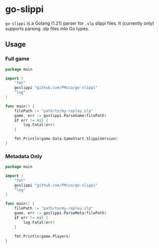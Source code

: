 # go-slippi

`go-slippi` is a Golang (1.21) parser for `.slp` slippi files. It (currently only) supports parsing .slp files into Go 
types.

## Usage

### Full game
```go
package main

import (
	"fmt"
	goslippi "github.com/PMcca/go-slippi"
	"log"
)

func main() {
	filePath := "path/to/my-replay.slp"
	game, err := goslippi.ParseGame(filePath)
	if err != nil {
		log.Fatal(err)
	}

	fmt.Println(game.Data.GameStart.SlippiVersion)
}
```

### Metadata Only
```go
package main

import (
	"fmt"
	goslippi "github.com/PMcca/go-slippi"
	"log"
)

func main() {
	filePath := "path/to/my-replay.slp"
	game, err := goslippi.ParseMeta(filePath)
	if err != nil {
		log.Fatal(err)
	}

	fmt.Println(game.Players)
}
```
